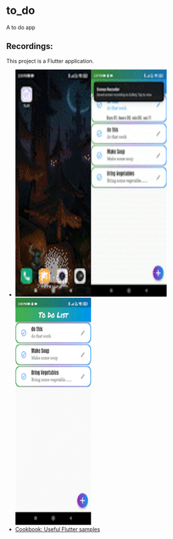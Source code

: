 # to_do

A to do app

## Recordings:

This project is a Flutter application.

- <img src="assets/vid1.gif" width="200" height="600"><img src="assets/vid2.gif" width="200" height="600"><img src="assets/vid3.gif" width="200" height="600">
- [Cookbook: Useful Flutter samples](https://flutter.dev/docs/cookbook)

